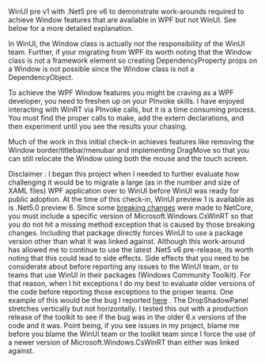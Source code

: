 WinUI pre v1 with .Net5 pre v6 to demonstrate work-arounds required to achieve
Window features that are available in WPF but not WinUI.  See below for a more
detailed explanation.

In WinUI, the Window class is actually not the responsibility of the WinUI team.
Further, if your migrating from WPF its worth noting that the Window class is
not a framework element so creating DependencyProperty props on a Window is
not possible since the Window class is not a DependencyObject.

To achieve the WPF Window features you might be craving as a WPF developer, you
need to freshen up on your PInvoke skills.  I have enjoyed interacting with
WinRT via PInvoke calls, but it is a time consuming process.  You must find the
proper calls to make, add the extern declarations, and then experiment until you
see the results your chasing.

Much of the work in this initial check-in achieves features like removing the
Window border/titlebar/menubar and implementing DragMove so that you can still
relocate the Window using both the mouse and the touch screen.

Disclaimer : I began this project when I needed to further evaluate how
challenging it would be to migrate a large (as in the number and size of XAML
files) WPF application over to WinUI before WinUI was ready for public adoption.
At the time of this check-in, WinUI preview 1 is available as is .Net5.0 preview
6.  Since some [breaking changes](https://docs.microsoft.com/en-us/dotnet/core/compatibility/interop) were made
to NetCore, you must include a specific version of Microsoft.Windows.CsWinRT so
that you do not hit a missing method exception that is caused by those breaking
changes.  Including that package directly forces WinUI to use a package version
other than what it was linked against.  Although this work-around has allowed me
to continue to use the latest .Net5 v6 pre-release, its worth noting that this
could lead to side effects.  Side effects that you need to be considerate about
before reporting any issues to the WinUI team, or to teams that use WinUI in
their packages (Windows Community Toolkit).  For that reason, when I hit
exceptions I do my best to evaluate older versions of the code before reporting
those exceptions to the proper teams.  One example of this would be the bug I
reported [here](https://github.com/windows-toolkit/WindowsCommunityToolkit/issues/3384) .  The
DropShadowPanel stretches vertically but not horizontally.  I tested this out
with a production release of the toolkit to see if the bug was in the older 6.x
versions of the code and it was.  Point being, if you see issues in my project,
blame me before you blame the WinUI team or the toolkit team since I force the
use of a newer version of Microsoft.Windows.CsWinRT than either was linked
against.
